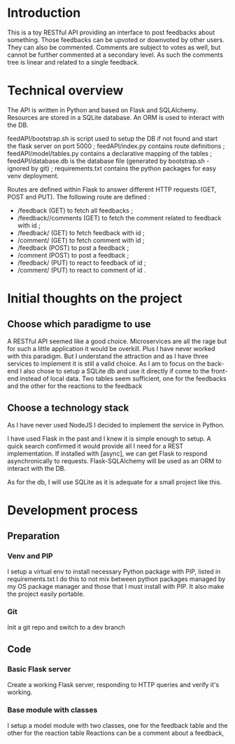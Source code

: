 # Introduction
This is a toy RESTful API providing an interface to post feedbacks about something.
Those feedbacks can be upvoted or downvoted by other users.
They can also be commented.
Comments are subject to votes as well, but cannot be further commented at a secondary level.
As such the comments tree is linear and related to a single feedback.

# Technical overview
The API is written in Python and based on Flask and SQLAlchemy.
Resources are stored in a SQLite database.
An ORM is used to interact with the DB.

feedAPI/bootstrap.sh is script used to setup the DB if not found and start the flask server on port 5000 ;
feedAPI/index.py contains route definitions ;
feedAPI/model/tables.py contains a declarative mapping of the tables ;
feedAPI/database.db is the database file (generated by bootstrap.sh - ignored by git) ;
requirements.txt contains the python packages for easy venv deployment.

Routes are defined within Flask to answer different HTTP requests (GET, POST and PUT).
The following route are defined :
* /feedback (GET) to fetch all feedbacks ;
* /feedback/<id>/comments (GET) to fetch the comment related to feedback with id <id>;
* /feedback/<id> (GET) to fetch feedback with id <id> ;
* /comment/<id> (GET) to fetch comment with id <id> ;
* /feedback (POST) to post a feedback ;
* /comment (POST) to post a feedback ;
* /feedback/<id> (PUT) to react to feedback of id <id> ;
* /comment/<id> (PUT) to react to comment of id <id>.


# Initial thoughts on the project
## Choose which paradigme to use
A RESTful API seemed like a good choice.
Microservices are all the rage but for such a little application it would be overkill.
Plus I have never worked with this paradigm.
But I understand the attraction and as I have three services to implement it is still a valid choice.
As I am to focus on the back-end I also chose to setup a SQLite db and use it directly if come to the front-end instead of local data.
Two tables seem sufficient, one for the feedbacks and the other for the reactions to the feedback

## Choose a technology stack
As I have never used NodeJS I decided to implement the service in Python.

I have used Flask in the past and I knew it is simple enough to setup.
A quick search confirmed it would provide all I need for a REST implementation.
If installed with [async], we can get Flask to respond asynchronically to requests.
Flask-SQLAlchemy will be used as an ORM to interact with the DB.

As for  the db, I will use SQLite as it is adequate for a small project like this.

# Development process
## Preparation
### Venv and PIP
I setup a virtual env to install necessary Python package with PIP, listed in requirements.txt
I do this to not mix between python packages managed by my OS package manager and those that I must install with PIP.
It also make the project easily portable.
### Git
Init a git repo and switch to a dev branch

## Code
### Basic Flask server
Create a working Flask server, responding to HTTP queries and verify it's working.
### Base module with classes
I setup a model module with two classes, one for the feedback table and the other for the reaction table
Reactions can be a comment about a feedback,
